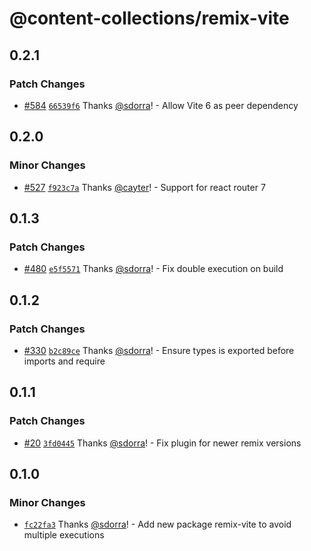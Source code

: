 # @content-collections/remix-vite

## 0.2.1

### Patch Changes

- [#584](https://github.com/sdorra/content-collections/pull/584) [`66539f6`](https://github.com/sdorra/content-collections/commit/66539f6eea3738e3342a0ec7a85d26835b8b2602) Thanks [@sdorra](https://github.com/sdorra)! - Allow Vite 6 as peer dependency

## 0.2.0

### Minor Changes

- [#527](https://github.com/sdorra/content-collections/pull/527) [`f923c7a`](https://github.com/sdorra/content-collections/commit/f923c7ae924a830f63484b69c49d6ed83fa280a2) Thanks [@cayter](https://github.com/cayter)! - Support for react router 7

## 0.1.3

### Patch Changes

- [#480](https://github.com/sdorra/content-collections/pull/480) [`e5f5571`](https://github.com/sdorra/content-collections/commit/e5f55715a6ba84ebcca0a97016208a890c4ada38) Thanks [@sdorra](https://github.com/sdorra)! - Fix double execution on build

## 0.1.2

### Patch Changes

- [#330](https://github.com/sdorra/content-collections/pull/330) [`b2c89ce`](https://github.com/sdorra/content-collections/commit/b2c89ce6075d9a5115486d8ff9c0b84f4c0841dd) Thanks [@sdorra](https://github.com/sdorra)! - Ensure types is exported before imports and require

## 0.1.1

### Patch Changes

- [#20](https://github.com/sdorra/content-collections/pull/20) [`3fd0445`](https://github.com/sdorra/content-collections/commit/3fd044568cab7bf3a0c0c646b8e9f8644103ce47) Thanks [@sdorra](https://github.com/sdorra)! - Fix plugin for newer remix versions

## 0.1.0

### Minor Changes

- [`fc22fa3`](https://github.com/sdorra/content-collections/commit/fc22fa384ae06ddd9f8a6ca52ced369f26f15d23) Thanks [@sdorra](https://github.com/sdorra)! - Add new package remix-vite to avoid multiple executions
